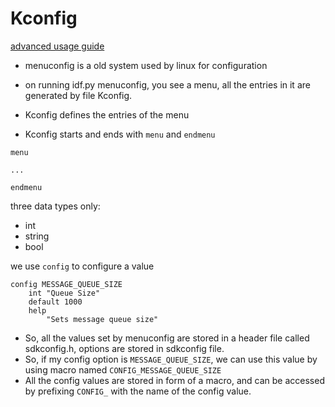 # Kconfig

[advanced usage guide](https://docs.zephyrproject.org/1.14.0/guides/kconfig/index.html)
* menuconfig is a old system used by linux for configuration
* on running idf.py menuconfig, you see a menu, all the entries in it are generated by file Kconfig.
* Kconfig defines the entries of the menu

* Kconfig starts and ends with `menu` and `endmenu`
```
menu

...

endmenu
```

three data types only: 
* int
* string
* bool

we use `config` to configure a value
```
config MESSAGE_QUEUE_SIZE
    int "Queue Size"
    default 1000
    help 
        "Sets message queue size"
```

* So, all the values set by menuconfig are stored in a header file called sdkconfig.h, options are stored in sdkconfig file.
* So, if my config option is `MESSAGE_QUEUE_SIZE`, we can use this value by using macro named `CONFIG_MESSAGE_QUEUE_SIZE`
* All the config values are stored in form of a macro, and can be accessed by prefixing `CONFIG_` with the name of the config value.

